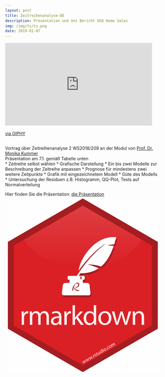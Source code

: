 ```yaml
---
layout: post
title: Zeitreihenanalyse-DE
description: Presentation und Uni Bericht USA Home Sales
img: /img/ts/ts.png
date: 2019-01-07
---
```


 <iframe src="https://giphy.com/embed/rM0wxzvwsv5g4" width="480" height="270" frameBorder="0" class="giphy-embed" allowFullScreen></iframe><p><a href="https://giphy.com/gifs/mit-graph-banking-rM0wxzvwsv5g4">via GIPHY</a></p>
<Br>
 Vortrag über Zeitreihenanalyse 2 WS2018/209 an der Modul von <a href="https://www.htw-berlin.de/hochschule/personen/person/?eid=569"> Prof. Dr. Monika Kummer </a>
 <Br>
 Präsentation am 7.1. gemäß Tabelle unten
 <Br>
 * Zeitreihe selbst wählen
 * Grafische Darstellung
 * Ein bis zwei Modelle zur Beschreibung der Zeitreihe anpassen 
 * Prognose für mindestens zwei weitere Zeitpunkte 
 * Grafik mit eingezeichnetem Modell 
 * Güte des Modells 
 * Untersuchung der Residuen z.B. Histogramm, QQ-Plot, Tests auf Normalverteilung 
 <Br>
 
 Hier finden Sie die Präsentation: <a href="https://itsmecevi.github.io/usa-home-sales/"> die Präsentation </a>
 <img class="col one right" src="/img/ts/rmarkdown.png" style="padding:5px">

